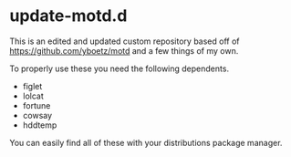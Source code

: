 # update-motd.d

This is an edited and updated custom repository based off of https://github.com/yboetz/motd and a few things of my own.

To properly use these you need the following dependents.

* figlet
* lolcat
* fortune
* cowsay
* hddtemp

You can easily find all of these with your distributions package manager.
